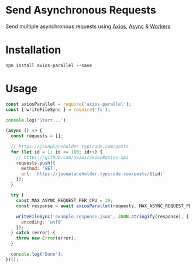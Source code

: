 # Send Asynchronous Requests
Send multiple asynchronous requests using [Axios](https://github.com/axios/axios), [Async](https://caolan.github.io/async/v3/docs.html#parallelLimit) &amp; [Workers](https://nodejs.org/api/worker_threads.html)

# Installation
`npm install axios-parallel --save`

# Usage
```javascript
const axiosParallel = require('axios-parallel');
const { writeFileSync } = require('fs');

console.log('Start...');

(async () => {
  const requests = [];

  // https://jsonplaceholder.typicode.com/posts
  for (let id = 1; id <= 100; id++) {
    // https://github.com/axios/axios#axios-api
    requests.push({
      method: 'GET',
      url: `https://jsonplaceholder.typicode.com/posts/${id}`
    });
  }

  try {
    const MAX_ASYNC_REQUEST_PER_CPU = 30;
    const response = await axiosParallel(requests, MAX_ASYNC_REQUEST_PER_CPU);

    writeFileSync('example.response.json', JSON.stringify(response), {
      encoding: 'utf8'
    });
  } catch (error) {
    throw new Error(error);
  }

  console.log('Done');
})();
```